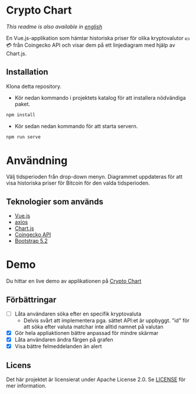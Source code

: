 # Crypto Chart
_This readme is also available in [english](README_ENG.md)_

En Vue.js-applikation som hämtar historiska priser för olika kryptovalutor :dollar: :credit_card: från Coingecko API och visar dem på ett linjediagram med hjälp av Chart.js.

## Installation
Klona detta repository.
* Kör nedan kommando i projektets katalog för att installera nödvändiga paket.
```javascript
npm install
``` 

* Kör sedan nedan kommando för att starta servern.
```javascript
npm run serve
```


# Användning
Välj tidsperioden från drop-down menyn.
Diagrammet uppdateras för att visa historiska priser för Bitcoin för den valda tidsperioden.

## Teknologier som används
* [Vue.js](https://vuejs.org/)
* [axios](https://github.com/axios/axios)
* [Chart.js](https://www.chartjs.org/)
* [Coingecko API](https://www.coingecko.com/en/api/documentation)
* [Bootstrap 5.2](https://getbootstrap.com/docs/5.2/getting-started/introduction/)

# Demo
Du hittar en live demo av applikationen på [Crypto Chart](https://exquisite-bavarois-73d29d.netlify.app/)



## Förbättringar

- [ ] Låta användaren söka efter en specifik kryptovaluta
    - Delvis svårt att implementera pga. sättet API:et är uppbyggt. "id" för att söka efter valuta matchar inte alltid namnet på valutan
- [X] Gör hela appliaktionen bättre anpassad för mindre skärmar
- [X] Låta användaren ändra färgen på grafen
- [X] Visa bättre felmeddelanden än alert

## Licens
Det här projektet är licensierat under Apache License 2.0. Se  [LICENSE](LICENSE) för mer information.

